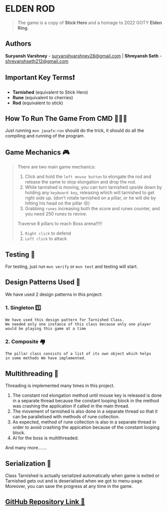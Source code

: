 # **ELDEN ROD**
>The game is a copy of **Stick Hero** and a homage to 2022 GOTY **Elden Ring**.

## Authors 
**Suryansh Varshney** - suryanshvarshney28@gmail.com
    |    **Shreyansh Seth** - shreyanshseth212@gmail.com


## Important Key Terms❗
* **Tarnished** (equivalent to Stick Hero)
* **Rune** (equivalent to cherries)
* **Rod** (equivalent to stick)

## How To Run The Game From CMD 👨🏻‍💻
Just running ```mvn javafx:run``` should do the trick, it should do all the compiling and running of the program.

## Game Mechanics 🎮
>There are two main game mechanics:
> 1. Click and hold the ```left mouse button``` to elongate the rod and release the same to stop elongation and drop
the rod.
> 2. While tarnished is moving, you can turn tarnished upside down by holding any ```keyboard key```, releasing which will
tarnished to get right side up. (don't rotate tarnished on a pillar, or he will die by hitting his head on the pillar 😢)
> 3. Grabbing `runes` increasing both the score and runes counter, and you need 250 runes to revive.  
> 
> Traverse 8 pillars to reach Boss arena!!!!!
> 1. `Right click` to defend
> 2. `Left click` to attack

## Testing 🧪
For testing, just run ```mvn verify``` or ```mvn test``` and testing will start.

## Design Patterns Used 🫧
We have used 2 design patterns in this project:
### 1. Singleton 1️⃣
    We have used this design pattern for Tarnished Class.
    We needed only one instance of this class because only one player
    would be playing this game at a time
### 2. Composite 🏘️
    The pillar class consists of a list of its own object which helps
    in some methods We have implemented.

## Multithreading 🧵
Threading is implemented many times in this project.
1. The constant rod elongation method until mouse key is released is done in a separate thread because the constant looping block
 in the method was crashing the application if called in the main thread.
2. The movement of tarnished is also done in a separate thread so that it can be parallelised with methods of rune collection.
3. As expected, method of rune collection is also in a separate thread in order to avoid crashing the appication because of the constant
looping block.
4. AI for the boss is multithreaded.
 
And many more.......

## Serialization 📩
Class Tarnished is actually serialized automatically when game is exited or Tarnished gets out and is deserialised when we got to menu-page.
Moreover, you can save the progress at any time in the game.

## [GitHub Repository Link 🔗](https://github.com/weebsuryansh/Elden-Rod)
